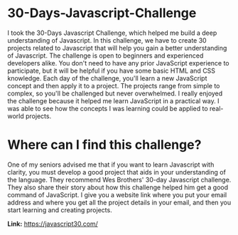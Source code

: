 # 30-Days-Javascript-Challenge
I took the 30-Days Javascript Challenge, which helped me build a deep understanding of Javascript. In this challenge, we have to create 30 projects related to Javascript that will help you gain a better understanding of Javascript. The challenge is open to beginners and experienced developers alike. You don't need to have any prior JavaScript experience to participate, but it will be helpful if you have some basic HTML and CSS knowledge. Each day of the challenge, you'll learn a new JavaScript concept and then apply it to a project. The projects range from simple to complex, so you'll be challenged but never overwhelmed. I really enjoyed the challenge because it helped me learn JavaScript in a practical way. I was able to see how the concepts I was learning could be applied to real-world projects.

# Where can I find this challenge?
One of my seniors advised me that if you want to learn Javascript with clarity, you must develop a good project that aids in your understanding of the language. They recommend Wes Brothers' 30-day Javascript challenge. They also share their story about how this challenge helped him get a good command of JavaScript. I give you a website link where you put your email address and where you get all the project details in your email, and then you start learning and creating projects.

**Link:** https://javascript30.com/